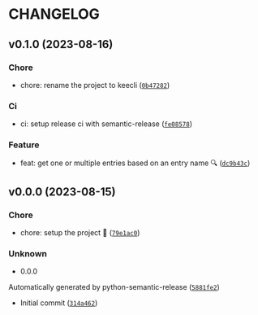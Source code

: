 # CHANGELOG



## v0.1.0 (2023-08-16)

### Chore

* chore: rename the project to keecli ([`0b47282`](https://github.com/leoperard/keecli/commit/0b47282e97a65945ca32fc78acee8312ba45d987))

### Ci

* ci: setup release ci with semantic-release ([`fe08578`](https://github.com/leoperard/keecli/commit/fe0857859ad82be4c8a3e0b4d5f494d6c832d596))

### Feature

* feat: get one or multiple entries based on an entry name :mag: ([`dc9b43c`](https://github.com/leoperard/keecli/commit/dc9b43c4ca0e719881904b1d03d09eec41d89b3e))


## v0.0.0 (2023-08-15)

### Chore

* chore: setup the project :construction: ([`79e1ac0`](https://github.com/leoperard/keecli/commit/79e1ac0765cbb8356b9046e041c778919f81cb6c))

### Unknown

* 0.0.0

Automatically generated by python-semantic-release ([`5881fe2`](https://github.com/leoperard/keecli/commit/5881fe2c74511479040fb48665f531b0819fd7cb))

* Initial commit ([`314a462`](https://github.com/leoperard/keecli/commit/314a4623fc5f35a8b89a785b4db80045ac994f2e))
